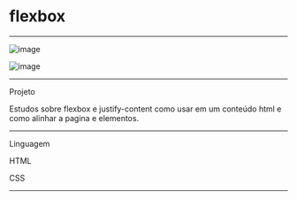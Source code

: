 # flexbox
**************************************************************************************************************

![image](https://user-images.githubusercontent.com/72118415/195347361-7e14c971-094e-45da-b265-a773e13c8293.png)

![image](https://user-images.githubusercontent.com/72118415/195347488-a032db98-e073-403b-afff-5b2c7ebc8a10.png)


***************************************************************************************************************
Projeto

Estudos sobre flexbox e justify-content como usar em um conteúdo html e como alinhar a 
pagina e elementos.
**************************************************************************************************************
Linguagem

HTML

CSS
*************************************************************************************************************
